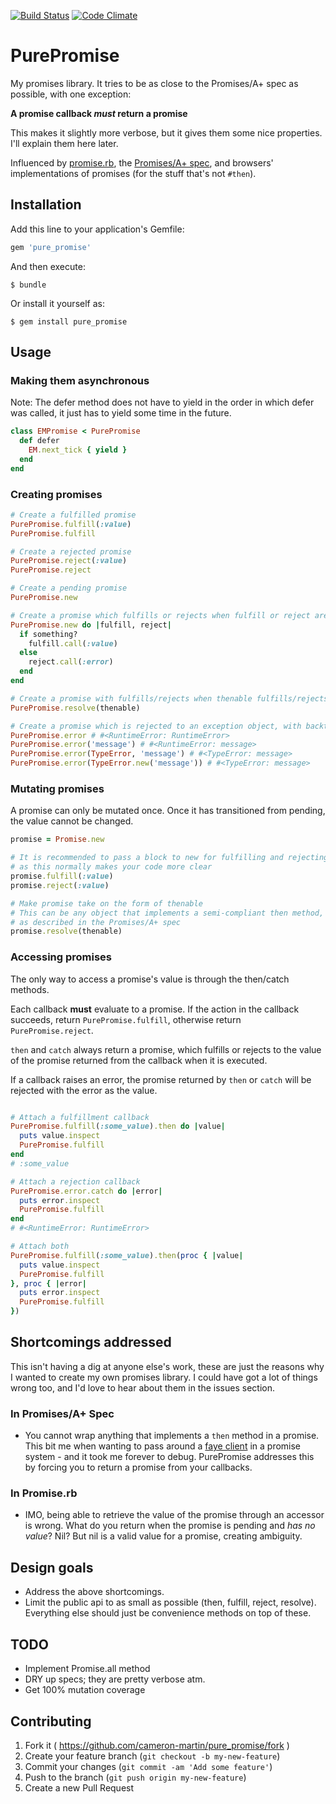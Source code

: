 [![Build Status](https://travis-ci.org/cameron-martin/pure_promise.svg?branch=master)](https://travis-ci.org/cameron-martin/pure_promise)
[![Code Climate](https://codeclimate.com/github/cameron-martin/pure_promise/badges/gpa.svg)](https://codeclimate.com/github/cameron-martin/pure_promise)

# PurePromise

My promises library. It tries to be as close to the Promises/A+ spec as possible, with one exception:

__A promise callback _must_ return a promise__

This makes it slightly more verbose, but it gives them some nice properties. I'll explain them here later.

Influenced by [promise.rb][2], the [Promises/A+ spec][3], and browsers' implementations of promises (for the stuff that's not `#then`).

## Installation

Add this line to your application's Gemfile:

```ruby
gem 'pure_promise'
```

And then execute:

    $ bundle

Or install it yourself as:

    $ gem install pure_promise

## Usage

### Making them asynchronous

Note: The defer method does not have to yield in the order in which defer was called,
it just has to yield some time in the future.

```ruby
class EMPromise < PurePromise
  def defer
    EM.next_tick { yield }
  end
end
```

### Creating promises

```ruby
# Create a fulfilled promise
PurePromise.fulfill(:value)
PurePromise.fulfill

# Create a rejected promise
PurePromise.reject(:value)
PurePromise.reject

# Create a pending promise
PurePromise.new

# Create a promise which fulfills or rejects when fulfill or reject are called.
PurePromise.new do |fulfill, reject|
  if something?
    fulfill.call(:value)
  else
    reject.call(:error)
  end
end

# Create a promise with fulfills/rejects when thenable fulfills/rejects
PurePromise.resolve(thenable)

# Create a promise which is rejected to an exception object, with backtrace properly set.
PurePromise.error # #<RuntimeError: RuntimeError>
PurePromise.error('message') # #<RuntimeError: message>
PurePromise.error(TypeError, 'message') # #<TypeError: message>
PurePromise.error(TypeError.new('message')) # #<TypeError: message>
```

### Mutating promises

A promise can only be mutated once. Once it has transitioned from pending, the value cannot be changed.

```ruby
promise = Promise.new

# It is recommended to pass a block to new for fulfilling and rejecting promises,
# as this normally makes your code more clear
promise.fulfill(:value)
promise.reject(:value)

# Make promise take on the form of thenable
# This can be any object that implements a semi-compliant then method,
# as described in the Promises/A+ spec
promise.resolve(thenable)

```

### Accessing promises

The only way to access a promise's value is through the then/catch methods.

Each callback __must__ evaluate to a promise. If the action in the callback succeeds, return `PurePromise.fulfill`,
otherwise return `PurePromise.reject`.

`then` and `catch` always return a promise, which fulfills or rejects to the value of the promise returned from the callback when it is executed.

If a callback raises an error, the promise returned by `then` or `catch` will be rejected with the error as the value.

```ruby

# Attach a fulfillment callback
PurePromise.fulfill(:some_value).then do |value|
  puts value.inspect
  PurePromise.fulfill
end
# :some_value

# Attach a rejection callback
PurePromise.error.catch do |error|
  puts error.inspect
  PurePromise.fulfill
end
# #<RuntimeError: RuntimeError>

# Attach both
PurePromise.fulfill(:some_value).then(proc { |value|
  puts value.inspect
  PurePromise.fulfill
}, proc { |error|
  puts error.inspect
  PurePromise.fulfill
})

```

## Shortcomings addressed

This isn't having a dig at anyone else's work, these are just the reasons why I wanted to create my own promises library.
I could have got a lot of things wrong too, and I'd love to hear about them in the issues section.

### In Promises/A+ Spec

* You cannot wrap anything that implements a `then` method in a promise.
  This bit me when wanting to pass around a [faye client][1] in a promise system - and it took me forever to debug.
  PurePromise addresses this by forcing you to return a promise from your callbacks.

### In Promise.rb

* IMO, being able to retrieve the value of the promise through an accessor is wrong.
  What do you return when the promise is pending and _has no value_? Nil? But nil is a valid value for a promise,
  creating ambiguity.

## Design goals
* Address the above shortcomings.
* Limit the public api to as small as possible (then, fulfill, reject, resolve).
  Everything else should just be convenience methods on top of these.

## TODO

* Implement Promise.all method
* DRY up specs; they are pretty verbose atm.
* Get 100% mutation coverage

## Contributing

1. Fork it ( https://github.com/cameron-martin/pure_promise/fork )
2. Create your feature branch (`git checkout -b my-new-feature`)
3. Commit your changes (`git commit -am 'Add some feature'`)
4. Push to the branch (`git push origin my-new-feature`)
5. Create a new Pull Request

[1]: http://faye.jcoglan.com/browser.html
[2]: https://github.com/lgierth/promise.rb
[3]: http://promisesaplus.com/
